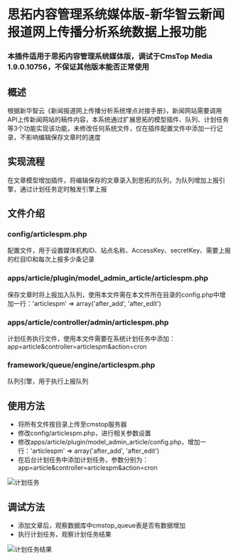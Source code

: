# 思拓内容管理系统媒体版-新华智云新闻报道网上传播分析系统数据上报功能

### 本插件适用于思拓内容管理系统媒体版，调试于CmsTop Media 1.9.0.10756，不保证其他版本能否正常使用

## 概述
根据新华智云《新闻报道网上传播分析系统埋点对接手册》，新闻网站需要调用API上传新闻网站的稿件内容，本系统通过扩展思拓的模型插件、队列、计划任务等3个功能实现该功能，未修改任何系统文件，仅在插件配置文件中添加一行记录，不影响编辑保存文章时的速度

## 实现流程
在文章模型增加插件，将编辑保存的文章录入到思拓的队列，为队列增加上报引擎，通过计划任务定时触发引擎上报

## 文件介绍
### config/articlespm.php
配置文件，用于设置媒体机构ID、站点名称、AccessKey、secretKey、需要上报的栏目ID和每次上报多少条记录

### apps/article/plugin/model_admin_article/articlespm.php
保存文章时将上报加入队列，使用本文件需在本文件所在目录的config.php中增加一行：'articlespm' => array('after_add', 'after_edit')

### apps/article/controller/admin/articlespm.php
计划任务执行文件，使用本文件需要在系统计划任务中添加：app=article&controller=articlespm&action=cron

### framework/queue/engine/articlespm.php
队列引擎，用于执行上报队列

## 使用方法
* 将所有文件按目录上传至cmstop服务器
* 修改config/articlespm.php，进行相关参数设置
* 修改apps/article/plugin/model_admin_article/config.php，增加一行：'articlespm' => array('after_add', 'after_edit')
* 在后台计划任务中添加计划任务，参数分别为：app=article&controller=articlespm&action=cron

![计划任务](https://github.com/emoontb/uploaded-files/blob/master/cmstop-articlespm/20190225171754_001.png)

## 调试方法
* 添加文章后，观察数据库中cmstop_queue表是否有数据增加
* 执行计划任务，观察计划任务结果

![计划任务结果](https://github.com/emoontb/uploaded-files/blob/master/cmstop-articlespm/20190225172813_002.png)
